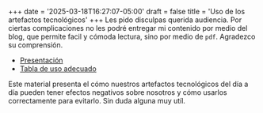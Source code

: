 +++
date = '2025-03-18T16:27:07-05:00'
draft = false
title = 'Uso de los artefactos tecnológicos'
+++
Les pido disculpas querida audiencia. Por ciertas complicaciones no les podré entregar mi contenido por medio del blog, que permite facil y cómoda lectura, sino por medio de `pdf`. Agradezco su comprensión.

- [Presentación](/documents/uso-artefactos-tecnologicos.pdf)
- [Tabla de uso adecuado](/documents/uso-correcto-artefactos-tecnologicos.pdf)

Este material presenta el cómo nuestros artefactos tecnológicos del día a día pueden tener efectos negativos sobre nosotros y cómo usarlos correctamente para evitarlo. Sin duda alguna muy utíl.




